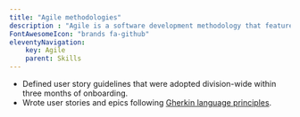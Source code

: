 ```yaml
---
title: "Agile methodologies"
description : "Agile is a software development methodology that features working on small tasks and deploying frequently."
FontAwesomeIcon: "brands fa-github"
eleventyNavigation:
    key: Agile
    parent: Skills
---
```


- Defined user story guidelines that were adopted division-wide within three months of onboarding.
- Wrote user stories and epics following [Gherkin language principles](https://cucumber.io/docs/gherkin/).
